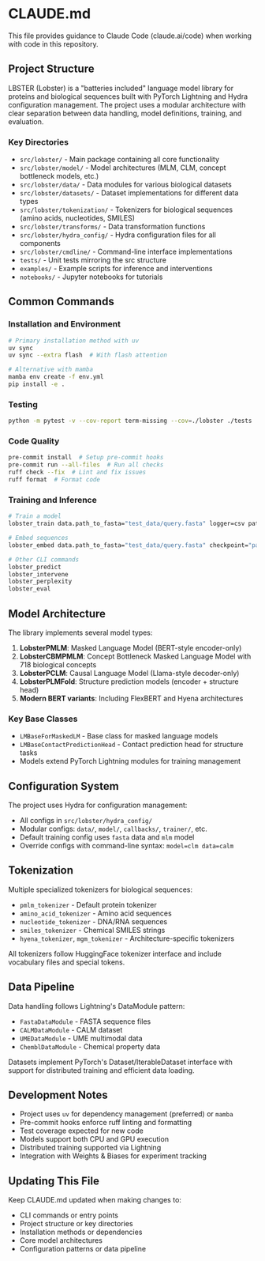 # CLAUDE.md

This file provides guidance to Claude Code (claude.ai/code) when working with code in this repository.

## Project Structure

LBSTER (Lobster) is a "batteries included" language model library for proteins and biological sequences built with PyTorch Lightning and Hydra configuration management. The project uses a modular architecture with clear separation between data handling, model definitions, training, and evaluation.

### Key Directories

- `src/lobster/` - Main package containing all core functionality
- `src/lobster/model/` - Model architectures (MLM, CLM, concept bottleneck models, etc.)
- `src/lobster/data/` - Data modules for various biological datasets
- `src/lobster/datasets/` - Dataset implementations for different data types
- `src/lobster/tokenization/` - Tokenizers for biological sequences (amino acids, nucleotides, SMILES)
- `src/lobster/transforms/` - Data transformation functions
- `src/lobster/hydra_config/` - Hydra configuration files for all components
- `src/lobster/cmdline/` - Command-line interface implementations
- `tests/` - Unit tests mirroring the src structure
- `examples/` - Example scripts for inference and interventions
- `notebooks/` - Jupyter notebooks for tutorials

## Common Commands

### Installation and Environment
```bash
# Primary installation method with uv
uv sync
uv sync --extra flash  # With flash attention

# Alternative with mamba
mamba env create -f env.yml
pip install -e .
```

### Testing
```bash
python -m pytest -v --cov-report term-missing --cov=./lobster ./tests
```

### Code Quality
```bash
pre-commit install  # Setup pre-commit hooks
pre-commit run --all-files  # Run all checks
ruff check --fix  # Lint and fix issues
ruff format  # Format code
```

### Training and Inference
```bash
# Train a model
lobster_train data.path_to_fasta="test_data/query.fasta" logger=csv paths.root_dir="."

# Embed sequences
lobster_embed data.path_to_fasta="test_data/query.fasta" checkpoint="path_to_checkpoint.ckpt"

# Other CLI commands
lobster_predict
lobster_intervene
lobster_perplexity
lobster_eval
```

## Model Architecture

The library implements several model types:

1. **LobsterPMLM**: Masked Language Model (BERT-style encoder-only)
2. **LobsterCBMPMLM**: Concept Bottleneck Masked Language Model with 718 biological concepts
3. **LobsterPCLM**: Causal Language Model (Llama-style decoder-only)
4. **LobsterPLMFold**: Structure prediction models (encoder + structure head)
5. **Modern BERT variants**: Including FlexBERT and Hyena architectures

### Key Base Classes
- `LMBaseForMaskedLM` - Base class for masked language models
- `LMBaseContactPredictionHead` - Contact prediction head for structure tasks
- Models extend PyTorch Lightning modules for training management

## Configuration System

The project uses Hydra for configuration management:

- All configs in `src/lobster/hydra_config/`
- Modular configs: `data/`, `model/`, `callbacks/`, `trainer/`, etc.
- Default training config uses `fasta` data and `mlm` model
- Override configs with command-line syntax: `model=clm data=calm`

## Tokenization

Multiple specialized tokenizers for biological sequences:
- `pmlm_tokenizer` - Default protein tokenizer
- `amino_acid_tokenizer` - Amino acid sequences
- `nucleotide_tokenizer` - DNA/RNA sequences  
- `smiles_tokenizer` - Chemical SMILES strings
- `hyena_tokenizer`, `mgm_tokenizer` - Architecture-specific tokenizers

All tokenizers follow HuggingFace tokenizer interface and include vocabulary files and special tokens.

## Data Pipeline

Data handling follows Lightning's DataModule pattern:
- `FastaDataModule` - FASTA sequence files
- `CALMDataModule` - CALM dataset
- `UMEDataModule` - UME multimodal data
- `ChemblDataModule` - Chemical property data

Datasets implement PyTorch's Dataset/IterableDataset interface with support for distributed training and efficient data loading.

## Development Notes

- Project uses `uv` for dependency management (preferred) or `mamba`
- Pre-commit hooks enforce ruff linting and formatting
- Test coverage expected for new code
- Models support both CPU and GPU execution
- Distributed training supported via Lightning
- Integration with Weights & Biases for experiment tracking

## Updating This File

Keep CLAUDE.md updated when making changes to:
- CLI commands or entry points
- Project structure or key directories
- Installation methods or dependencies
- Core model architectures
- Configuration patterns or data pipeline
